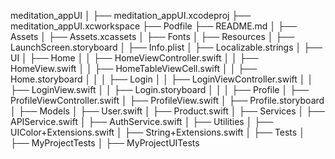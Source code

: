 meditation_appUI
│
├── meditation_appUI.xcodeproj
├── meditation_appUI.xcworkspace
├── Podfile
├── README.md
│
├── Assets
│   ├── Assets.xcassets
│   ├── Fonts
│
├── Resources
│   ├── LaunchScreen.storyboard
│   ├── Info.plist
│   ├── Localizable.strings
│
├── UI
│   ├── Home
│   │   ├── HomeViewController.swift
│   │   ├── HomeView.swift
│   │   ├── HomeTableViewCell.swift
│   │   ├── Home.storyboard
│   │
│   ├── Login
│   │   ├── LoginViewController.swift
│   │   ├── LoginView.swift
│   │   ├── Login.storyboard
│   │
│   ├── Profile
│       ├── ProfileViewController.swift
│       ├── ProfileView.swift
│       ├── Profile.storyboard
│
├── Models
│   ├── User.swift
│   ├── Product.swift
│
├── Services
│   ├── APIService.swift
│   ├── AuthService.swift
│
├── Utilities
│   ├── UIColor+Extensions.swift
│   ├── String+Extensions.swift
│
├── Tests
│   ├── MyProjectTests
│   ├── MyProjectUITests

